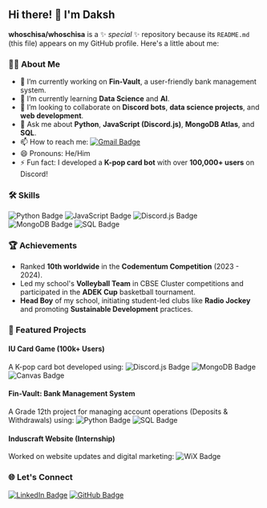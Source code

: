 ## Hi there! 👋 I'm Daksh

**whoschisa/whoschisa** is a ✨ _special_ ✨ repository because its `README.md` (this file) appears on my GitHub profile. Here's a little about me:

### 👨‍💻 About Me
- 🔭 I’m currently working on **Fin-Vault**, a user-friendly bank management system.
- 🌱 I’m currently learning **Data Science** and **AI**.
- 👯 I’m looking to collaborate on **Discord bots**, **data science projects**, and **web development**.
- 💬 Ask me about **Python**, **JavaScript (Discord.js)**, **MongoDB Atlas**, and **SQL**.
- 📫 How to reach me: [![Gmail Badge](https://img.shields.io/badge/-dakshkothari7@gmail.com-c14438?style=flat&logo=Gmail&logoColor=white)](mailto:dakshkothari7@gmail.com)
- 😄 Pronouns: He/Him
- ⚡ Fun fact: I developed a **K-pop card bot** with over **100,000+ users** on Discord!

### 🛠 Skills
![Python Badge](https://img.shields.io/badge/-Python-3776AB?style=flat&logo=Python&logoColor=white)
![JavaScript Badge](https://img.shields.io/badge/-JavaScript-F7DF1E?style=flat&logo=JavaScript&logoColor=black)
![Discord.js Badge](https://img.shields.io/badge/-Discord.js-7289DA?style=flat&logo=Discord&logoColor=white)
![MongoDB Badge](https://img.shields.io/badge/-MongoDB-47A248?style=flat&logo=MongoDB&logoColor=white)
![SQL Badge](https://img.shields.io/badge/-SQL-4479A1?style=flat&logo=MySQL&logoColor=white)

### 🏆 Achievements
- Ranked **10th worldwide** in the **Codementum Competition** (2023 - 2024).
- Led my school's **Volleyball Team** in CBSE Cluster competitions and participated in the **ADEK Cup** basketball tournament.
- **Head Boy** of my school, initiating student-led clubs like **Radio Jockey** and promoting **Sustainable Development** practices.

### 📂 Featured Projects
#### IU Card Game (100k+ Users)
A K-pop card bot developed using:
![Discord.js Badge](https://img.shields.io/badge/-Discord.js-7289DA?style=flat&logo=Discord&logoColor=white)
![MongoDB Badge](https://img.shields.io/badge/-MongoDB-47A248?style=flat&logo=MongoDB&logoColor=white)
![Canvas Badge](https://img.shields.io/badge/-Canvas.js-ff5050?style=flat&logo=javascript)

#### Fin-Vault: Bank Management System
A Grade 12th project for managing account operations (Deposits & Withdrawals) using:
![Python Badge](https://img.shields.io/badge/-Python-3776AB?style=flat&logo=Python&logoColor=white)
![SQL Badge](https://img.shields.io/badge/-SQL-4479A1?style=flat&logo=MySQL&logoColor=white)

#### Induscraft Website (Internship)
Worked on website updates and digital marketing:
![WiX Badge](https://img.shields.io/badge/-WiX-000?style=flat&logo=wix&logoColor=white)

### 🌐 Let's Connect
[![LinkedIn Badge](https://img.shields.io/badge/-Daksh%20Kothari-0077B5?style=flat&logo=Linkedin&logoColor=white)](https://www.linkedin.com)
[![GitHub Badge](https://img.shields.io/badge/-whoschisa-181717?style=flat&logo=github&logoColor=white)](https://github.com/whoschisa)


